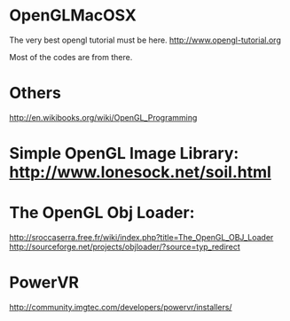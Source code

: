 # OpenGLMacOSX
The very best opengl tutorial must be here.
http://www.opengl-tutorial.org

Most of the codes are from there.

# Others
http://en.wikibooks.org/wiki/OpenGL_Programming

# Simple OpenGL Image Library: http://www.lonesock.net/soil.html

# The OpenGL Obj Loader: 
   http://sroccaserra.free.fr/wiki/index.php?title=The_OpenGL_OBJ_Loader
   http://sourceforge.net/projects/objloader/?source=typ_redirect
   
# PowerVR 
  http://community.imgtec.com/developers/powervr/installers/
  
# 
